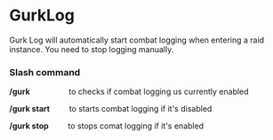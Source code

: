 # GurkLog

Gurk Log will automatically start combat logging when entering a raid instance. You need to stop logging manually.

<h3>Slash command</h3>
<p><strong>/gurk</strong>&ensp;&ensp;&ensp;&ensp;&ensp;&ensp;&ensp;&ensp;&ensp;&ensp;to checks if combat logging us currently enabled</p>
<p><strong>/gurk start</strong>&ensp;&ensp;&ensp;&ensp;&ensp;to starts combat logging if it's disabled</p>
<p><strong>/gurk stop</strong>&ensp;&ensp;&ensp;&ensp;&ensp;to stops comat logging if it's enabled</p>
